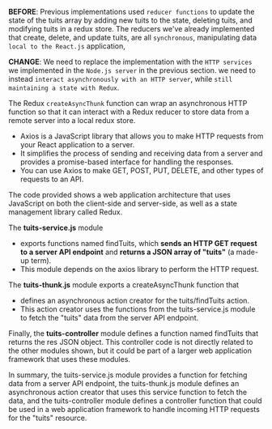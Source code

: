 **BEFORE**:
Previous implementations used `reducer functions` to update the state of the tuits array by adding new tuits to the state, deleting tuits, and modifying tuits in a redux store.
The reducers we've already implemented that create, delete, and update tuits, are all `synchronous`, manipulating data `local to the React.js` application,

**CHANGE**:
We need to replace the implementation with the `HTTP services` we implemented in the `Node.js server` in the previous section.
we need to instead `interact asynchronously with an HTTP server`, while `still maintaining a state with Redux`.

The Redux `createAsyncThunk` function can wrap an asynchronous HTTP function so that it can interact with a Redux reducer to store data from a remote server into a local redux store.

-   Axios is a JavaScript library that allows you to make HTTP requests from your React application to a server.
-   It simplifies the process of sending and receiving data from a server and provides a promise-based interface for handling the responses.
-   You can use Axios to make GET, POST, PUT, DELETE, and other types of requests to an API.

The code provided shows a web application architecture that uses JavaScript on both the client-side and server-side, as well as a state management library called Redux.

The **tuits-service.js** module

-   exports functions named findTuits, which **sends an HTTP GET request to a server API endpoint** and **returns a JSON array of "tuits"** (a made-up term).
-   This module depends on the axios library to perform the HTTP request.

The **tuits-thunk.js** module exports a createAsyncThunk function that

-   defines an asynchronous action creator for the tuits/findTuits action.
-   This action creator uses the functions from the tuits-service.js module to fetch the "tuits" data from the server API endpoint.

Finally, the **tuits-controller** module defines a function named findTuits that returns the res JSON object. This controller code is not directly related to the other modules shown, but it could be part of a larger web application framework that uses these modules.

In summary, the tuits-service.js module provides a function for fetching data from a server API endpoint, the tuits-thunk.js module defines an asynchronous action creator that uses this service function to fetch the data, and the tuits-controller module defines a controller function that could be used in a web application framework to handle incoming HTTP requests for the "tuits" resource.
